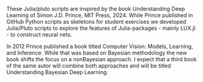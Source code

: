 These Julia/pluto scripts are inspired by the book Understanding Deep Learning of Simon J.D. Prince, MIT Press, 2024. While Prince published in GitHub Python scripts as skeletons for student exercises we
developed Julia/Pluto scripts to explore the features of Julia-packages - mainly LUX.jl - to construct neural nets.

In 2012 Prince published a book titled Computer Vision: Models, Learning, and Inference. While that was based on Bayesian methodology the new book shifts the focus on a nonBayesian approach. I expect that a third book of the same autor will combine both approaches and will be titled Understanding Bayesian Deep Learning.
